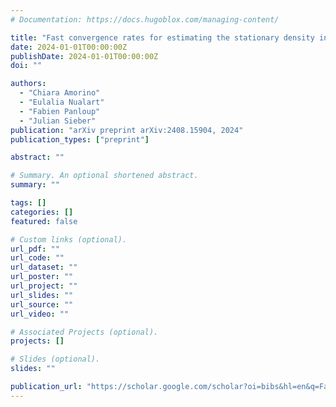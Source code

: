 ```yaml
---
# Documentation: https://docs.hugoblox.com/managing-content/

title: "Fast convergence rates for estimating the stationary density in SDEs driven by a fractional Brownian motion with semi-contractive drift"
date: 2024-01-01T00:00:00Z
publishDate: 2024-01-01T00:00:00Z
doi: ""

authors:
  - "Chiara Amorino"
  - "Eulalia Nualart"
  - "Fabien Panloup"
  - "Julian Sieber"
publication: "arXiv preprint arXiv:2408.15904, 2024"
publication_types: ["preprint"]

abstract: ""

# Summary. An optional shortened abstract.
summary: ""

tags: []
categories: []
featured: false

# Custom links (optional).
url_pdf: ""
url_code: ""
url_dataset: ""
url_poster: ""
url_project: ""
url_slides: ""
url_source: ""
url_video: ""

# Associated Projects (optional).
projects: []

# Slides (optional).
slides: ""

publication_url: "https://scholar.google.com/scholar?oi=bibs&hl=en&q=Fast+convergence+rates+for+estimating+the+stationary+density+in+SDEs+driven+by+a+fractional+Brownian+motion+with+semi-contractive+drift"
---
```

